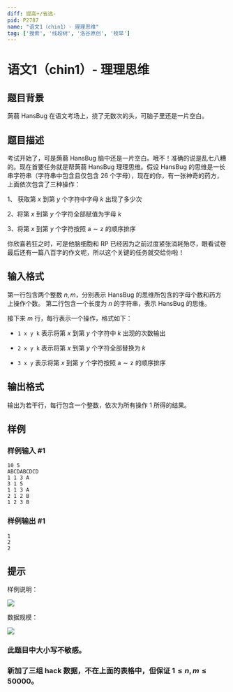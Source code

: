 ```yaml
---
diff: 提高+/省选-
pid: P2787
name: "语文1（chin1）- 理理思维"
tag: ['搜索', '线段树', '洛谷原创', '枚举']
---
```

# 语文1（chin1）- 理理思维
## 题目背景

蒟蒻 HansBug 在语文考场上，挠了无数次的头，可脑子里还是一片空白。

## 题目描述

考试开始了，可是蒟蒻 HansBug 脑中还是一片空白。哦不！准确的说是乱七八糟的。现在首要任务就是帮蒟蒻 HansBug 理理思维。假设 HansBug 的思维是一长串字符串（字符串中包含且仅包含 $26$ 个字母），现在的你，有一张神奇的药方，上面依次包含了三种操作：

1、 获取第 $x$ 到第 $y$ 个字符中字母 $k$ 出现了多少次

2、将第 $x$ 到第 $y$ 个字符全部赋值为字母 $k$

3、将第 $x$ 到第 $y$ 个字符按照 $\text{a} \sim \text{z}$ 的顺序排序


你欣喜若狂之时，可是他脑细胞和 RP 已经因为之前过度紧张消耗殆尽，眼看试卷最后还有一篇八百字的作文呢，所以这个关键的任务就交给你啦！

## 输入格式

第一行包含两个整数 $n,m$，分别表示 HansBug 的思维所包含的字母个数和药方上操作个数。
第二行包含一个长度为 $n$ 的字符串，表示 HansBug 的思维。

接下来 $m$ 行，每行表示一个操作，格式如下：

- `1 x y k` 表示将第 $x$ 到第 $y$ 个字符中 $k$ 出现的次数输出

- `2 x y k` 表示将第 $x$ 到第 $y$ 个字符全部替换为 $k$

- `3 x y` 表示将第 $x$ 到第 $y$ 个字符按照 $\text{a} \sim \text{z}$ 的顺序排序

## 输出格式

输出为若干行，每行包含一个整数，依次为所有操作 $1$ 所得的结果。

## 样例

### 样例输入 #1
```
10 5
ABCDABCDCD
1 1 3 A
3 1 5
1 1 3 A
2 1 2 B
1 2 3 B

```
### 样例输出 #1
```
1
2
2

```
## 提示

样例说明：

 ![](https://cdn.luogu.com.cn/upload/pic/2231.png) 

数据规模：

 ![](https://cdn.luogu.com.cn/upload/pic/2232.png) 

### 此题目中大小写不敏感。

### 新加了三组 hack 数据，不在上面的表格中，但保证 $1\le n,m \le 50000$。
